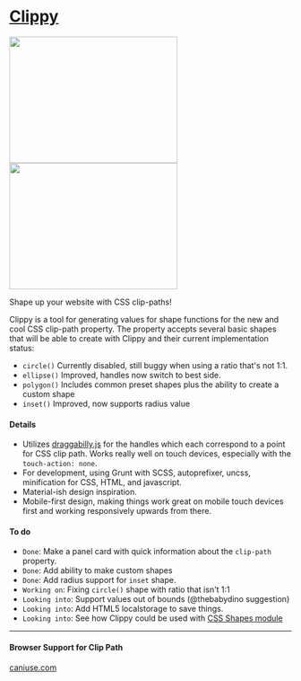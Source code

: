 [Clippy](http://bennettfeely.com/clippy)
======

<img width="300" height="225" src="https://d13yacurqjgara.cloudfront.net/users/19965/screenshots/1757798/screen_shot_2014-10-08_at_4.39.02_pm.png" />
<img width="300" height="225" src="https://d13yacurqjgara.cloudfront.net/users/19965/screenshots/1672225/screen_shot_2014-08-05_at_4.26.43_pm.png" />

Shape up your website with CSS clip-paths!

Clippy is a tool for generating values for shape functions for the new and cool CSS clip-path property. The property accepts several basic shapes that will be able to create with Clippy and their current implementation status:

* `circle()` Currently disabled, still buggy when using a ratio that's not 1:1.
* `ellipse()` Improved, handles now switch to best side.
* `polygon()` Includes common preset shapes plus the ability to create a custom shape
* `inset()` Improved, now supports radius value


#### Details
* Utilizes [draggabilly.js](https://github.com/desandro/draggabilly) for the handles which each correspond to a point for CSS clip path. Works really well on touch devices, especially with the `touch-action: none`.
* For development, using Grunt with SCSS, autoprefixer, uncss, minification for CSS, HTML, and javascript.
* Material-ish design inspiration.
* Mobile-first design, making things work great on mobile touch devices first and working responsively upwards from there.


#### To do

* `Done`: Make a panel card with quick information about the `clip-path` property.
* `Done`: Add ability to make custom shapes
* `Done`: Add radius support for `inset` shape.
* `Working on`: Fixing `circle()` shape with ratio that isn't 1:1
* `Looking into`: Support values out of bounds (@thebabydino suggestion)
* `Looking into`: Add HTML5 localstorage to save things.
* `Looking into`: See how Clippy could be used with [CSS Shapes module](http://dev.w3.org/csswg/css-shapes/#basic-shape-functions)

***

#### Browser Support for Clip Path

[caniuse.com](http://caniuse.com/#search=clip-path)
